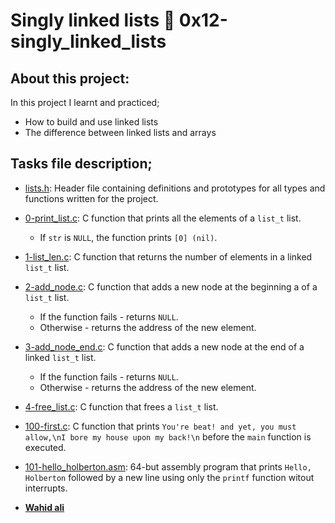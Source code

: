 # Singly linked lists :page_with_curl: 0x12-singly_linked_lists
## About this project:
In this project I learnt and practiced;
- How to build and use linked lists
- The difference between linked lists and arrays
## Tasks file description;
* [lists.h](./lists.h): Header file containing definitions and prototypes for all
types and functions written for the project.
* [0-print_list.c](./0-print_list.c): C function that prints all the
elements of a `list_t` list.
  - If `str` is `NULL`, the function prints `[0] (nil)`.

* [1-list_len.c](./1-list_len.c): C function that returns the number of elements
in a linked `list_t` list.

* [2-add_node.c](./2-add_node.c): C function that adds a new node at the
beginning a of a `list_t` list.
  - If the function fails - returns `NULL`.
  - Otherwise - returns the address of the new element.

* [3-add_node_end.c](./3-add_node_end.c): C function that adds a new node at
the end of a linked `list_t` list.
  - If the function fails - returns `NULL`.
  - Otherwise - returns the address of the new element.

* [4-free_list.c](./4-free_list.c): C function that frees a `list_t` list.

* [100-first.c](./100-first.c): C function that prints `You're beat! and
yet, you must allow,\nI bore my house upon my back!\n` before the `main`
function is executed.

* [101-hello_holberton.asm](./101-hello_holberton.asm): 64-but assembly program
that prints `Hello, Holberton` followed by a new line using only the
`printf` function witout interrupts.
* **[Wahid ali](https://github.com/WAHID-QANDIL/)**
